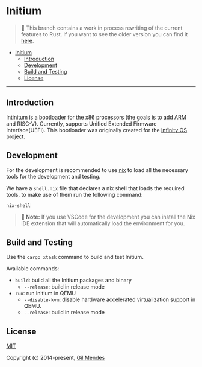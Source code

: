 # Initium

> 🚨 This branch contains a work in process rewriting of the current features to Rust. If you want to see the older version you can find it [here](https://github.com/gil0mendes/Initium).

- [Initium](#initium)
  - [Introduction](#introduction)
  - [Development](#development)
  - [Build and Testing](#build-and-testing)
  - [License](#license)

---

## Introduction

Intinitum is a bootloader for the x86 processors (the goals is to add ARM and RISC-V). Currently, supports Unified Extended Firmware Interface(UEFI). This bootloader was originally created for the [Infinity OS](https://github.com/gil0mendes/Infinity-OS) project.

## Development

For the development is recommended to use [nix](https://nixos.org/) to load all the necessary tools for the development and testing.

We have a `shell.nix` file that declares a nix shell that loads the required tools, to make use of them run the following command:

```sh
nix-shell
```

> **📔 Note:** If you use VSCode for the development you can install the Nix IDE extension that will automatically load the environment for you.

## Build and Testing

Use the `cargo xtask` command to build and test Initium.

Available commands:

- `build`: build all the Initium packages and binary
  - `--release`: build in release mode
- `run`: run Initium in QEMU
  - `--disable-kvm`: disable hardware accelerated virtualization support in QEMU.
  - `--release`: build in release mode

## License

[MIT](https://opensource.org/licenses/MIT)

Copyright (c) 2014-present, [Gil Mendes](https://gil0mendes.io)
